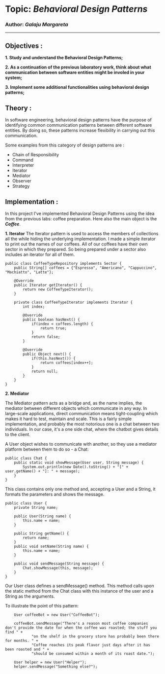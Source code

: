 # Topic: *Behavioral Design Patterns*
### Author: *Galaju Margareta*
------
## Objectives :
__1. Study and understand the Behavioral Design Patterns;__

__2. As a continuation of the previous laboratory work, think about what communication between software entities might be involed in your system;__

__3. Implement some additional functionalities using behavioral design patterns;__

## Theory :
In software engineering, behavioral design patterns have the purpose of identifying common communication patterns between different software entities. By doing so, these patterns increase flexibility in carrying out this communication.

Some examples from this category of design patterns are :

* Chain of Responsibility
* Command
* Interpreter
* Iterator
* Mediator
* Observer
* Strategy

## Implementation :
In this project I've implemented Behavioral Design Patterns using the idea from the previous labs: coffee preparation. 
Here also the main object is the _**Coffee**_. 

__1. Iterator__
The Iterator pattern is used to access the members of collections all the while hiding the underlying implementation. I made a simple iterator to print out the names of our coffees.
All of our coffees have their own sector in which they prepared. So being prepared under a sector also includes an iterator for all of them.

```
public class CoffeeTypeRepository implements Sector {
    public String[] coffees = {"Espresso", "Americano", "Cappuccino", "Machiatto", "Latte"};

    @Override
    public Iterator getIterator() {
        return new CoffeeTypeIterator();
    }

    private class CoffeeTypeIterator implements Iterator {
        int index;

        @Override
        public boolean hasNext() {
            if(index < coffees.length) {
                return true;
            }
            return false;
        }

        @Override
        public Object next() {
            if(this.hasNext()) {
                return coffees[index++];
            }
            return null;
        }
    }
}
```

__2. Mediator__ 

The Mediator pattern acts as a bridge and, as the name implies, the mediator between different objects which communicate in any way.
In large-scale applications, direct communication means tight-coupling which makes it hard to test, maintain and scale.
This is a fairly simple implementation, and probably the most notorious one is a chat between two individuals. In our case, it's a one side chat, where the chatbot gives details to the client. 


A User object wishes to communicate with another, so they use a mediator platform between them to do so - a Chat:
```
public class Chat {
    public static void showMessage(User user, String message) {
        System.out.println(new Date().toString() + "[" + user.getName() + "]: " + message);
    }
}
```

This class contains only one method and, accepting a User and a String, it formats the parameters and shows the message.

```
public class User {
    private String name;

    public User(String name) {
        this.name = name;
    }

    public String getName() {
        return name;
    }
    public void setName(String name) {
        this.name = name;
    }   

    public void sendMessage(String message) {
        Chat.showMessage(this, message);
    }
}

```

Our User class defines a sendMessage() method. This method calls upon the static method from the Chat class with this instance of the user and a String as the arguments.

To illustrate the point of this pattern:

```
    User coffeeBot = new User("CoffeeBot");
    
    coffeeBot.sendMessage("There's a reason most coffee companies don't provide the date for when the coffee was roasted; the stuff you find " +
            "on the shelf in the grocery store has probably been there for months. " +
            "Coffee reaches its peak flavor just days after it has been roasted and " +
            "should be consumed within a month of its roast date.");
    
    User helper = new User("Helper");
    helper.sendMessage("Something else?");
```